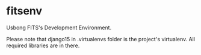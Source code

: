 fitsenv
==============

Usbong FITS's Development Environment.

Please note that django15 in .virtualenvs folder is the project's virtualenv. All required libraries are in there.
